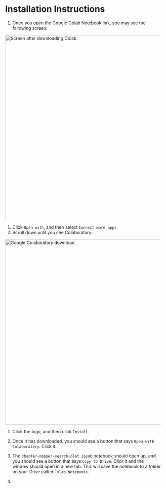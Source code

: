 # Installation Instructions

1. Once you open the Google Colab Notebook link, you may see the following screen:


<img src="https://cdn.discordapp.com/attachments/1092808829592424509/1098113373171892315/image_from_clipboard.png" width="600" alt="Screen after downloading Colab.">

1. Click `Open with`, and then select `Connect more apps`. 
1. Scroll down until you see Colaboratory:

<img src="https://cdn.discordapp.com/attachments/1092808829592424509/1098113708552634409/image_from_clipboard.png" width="600" alt="Google Colaboratory download.">

1. Click the logo, and then click `Install`.

1. Once it has downloaded, you should see a button that says `Open with Colaboratory`. Click it.
1. The `chapter-mapper-search-plot.ipynb` notebook should open up, and you should see a button that says `Copy to Drive`. Click it and the window should open in a new tab. This will save the notebook to a folder on your Drive called `Colab Notebooks`.
1. 

